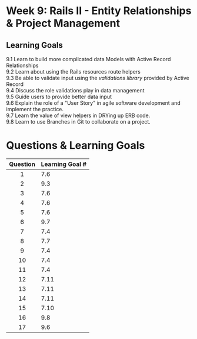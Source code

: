 # Week 9: Rails II - Entity Relationships & Project Management
## Learning Goals
9.1 Learn to build more complicated data Models with Active Record Relationships  
9.2 Learn about using the Rails resources route helpers   
9.3 Be able to validate input using the *validations library*  provided by Active Record   
9.4 Discuss the role validations play in data management  
9.5 Guide users to provide better data input   
9.6 Explain the role of a "User Story" in agile software development and implement the practice.  
9.7 Learn the value of view helpers in DRYing up ERB code.  
9.8 Learn to use Branches in Git to collaborate on a project.


# Questions & Learning Goals
| Question | Learning Goal #|
|:--------:|-------------------
|    1      |  7.6 	 |
|	 2	|	9.3  |		
|	 3	|	7.6  |		
|	 4	|	7.6  |		
|	 5	|	7.6  |		
|	 6	|	 9.7 |		
|	 7	|	7.4  |		
|	 8	|	7.7  |		
|	 9	|	7.4  |		
|	 10	|	7.4  |		
|	 11	|	7.4  |		
|	 12	|	7.11  |		
|	 13	|	7.11  |		
|	 14	|	7.11  |		
|	 15	|	7.10  |		
|	 16	|	9.8  |	
|	 17	|	9.6  |		


